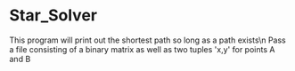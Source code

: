# Star_Solver

This program will print out the shortest path so long as a path exists\n
Pass a file consisting of a binary matrix as well as two tuples 'x,y' for points A and B
